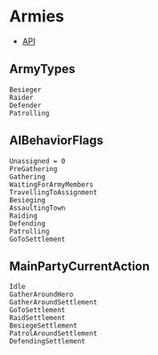 # Armies

* [API](https://apidoc.bannerlord.com/v/1.2.12/class_tale_worlds_1_1_campaign_system_1_1_army.html)

## ArmyTypes

    Besieger
    Raider
    Defender
    Patrolling

## AIBehaviorFlags

    Unassigned = 0
    PreGathering
    Gathering
    WaitingForArmyMembers
    TravellingToAssignment
    Besieging
    AssaultingTown
    Raiding
    Defending
    Patrolling
    GoToSettlement

## MainPartyCurrentAction


    Idle
    GatherAroundHero
    GatherAroundSettlement
    GoToSettlement
    RaidSettlement
    BesiegeSettlement
    PatrolAroundSettlement
    DefendingSettlement


